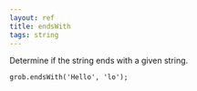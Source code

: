 ```yaml
---
layout: ref
title: endsWith
tags: string
---
```

Determine if the string ends with a given string.

    grob.endsWith('Hello', 'lo');

